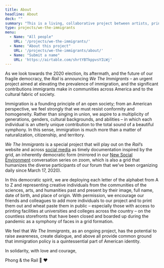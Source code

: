 ```yaml
---
title: About
headline: About
deck: ""
summary: "This is a living, collaborative project between artists, printmakers, writers, filmmakers, and poets from across the country, and the [_Brooklyn Rail_](http://brooklynrail.org/)."
type: projects/we-the-immigrants
menu:
  - Name: "All people"
    URL: '/projects/we-the-immigrants/'
  - Name: "About this project"
    URL: '/projects/we-the-immigrants/about/'
  - Name: "Submit a name"
    URL: 'https://airtable.com/shrtYBTkppvsYILWj'
---
```


As we look towards the 2020 election, its aftermath, and the future of our fragile democracy, the *Rail* is announcing *We The Immigrants* – an urgent project aimed at elevating the prevalence of immigration, and the significant contributions immigrants make in communities across America and to the cultural fabric of society.

Immigration is a founding principle of an open society; from an American perspective, we feel strongly that we must resist conformity and homogeneity. Rather than singing in union, we aspire to a multiplicity of generations, genders, cultural backgrounds, and abilities – in which each individual is an utterly unique contribution to the total sound of a beautiful symphony. In this sense, immigration is much more than a matter of naturalization, citizenship, and territory.

*We The Immigrants* is a special project that will play out on the *Rail*’s website and across [social media](https://www.instagram.com/brooklynrail/?hl=en) as timely documentation inspired by the grid, an inherently democratic form (mirrored in our [New Social Environment](https://brooklynrail.org/events) conversation series on zoom, which is also a grid that humanizes the diverse participants of our forum that we’ve been organizing daily since March 17, 2020).

In this democratic spirit, we are deploying each letter of the alphabet from A to Z and representing creative individuals from the communities of the sciences, arts, and humanities past and present by their image, full name, date of birth, and place of origin. With permission, we encourage our friends and colleagues to add more individuals to our project and to print them out and wheat paste them in public – especially those with access to printing facilities at universities and colleges across the country – on the countless storefronts that have been closed and boarded up during the pandemic as a symphony of faces in a grid formation.

We feel that *We The Immigrants*, as an ongoing project, has the potential to raise awareness, create dialogue, and above all provide common ground that immigration policy is a quintessential part of American identity.

In solidarity, with love and courage,

Phong & the Rail :rainbow: :heart:
